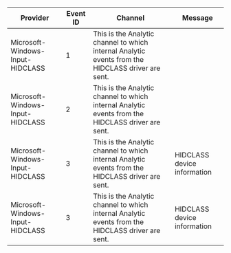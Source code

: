 Provider                          |  Event ID  |  Channel                                                                                            |  Message
----------------------------------|------------|-----------------------------------------------------------------------------------------------------|-----------------------------
Microsoft-Windows-Input-HIDCLASS  |  1         |  This is the Analytic channel to which internal Analytic events from the HIDCLASS driver are sent.  |
Microsoft-Windows-Input-HIDCLASS  |  2         |  This is the Analytic channel to which internal Analytic events from the HIDCLASS driver are sent.  |
Microsoft-Windows-Input-HIDCLASS  |  3         |  This is the Analytic channel to which internal Analytic events from the HIDCLASS driver are sent.  |  HIDCLASS device information
Microsoft-Windows-Input-HIDCLASS  |  3         |  This is the Analytic channel to which internal Analytic events from the HIDCLASS driver are sent.  |  HIDCLASS device information